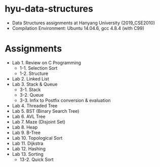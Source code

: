 # hyu-data-structures
- Data Structures assignments at Hanyang University (2019_CSE2010)
- Compilation Environment: Ubuntu 14.04.6, gcc 4.8.4 (with C99)

# Assignments
- Lab 1. Review on C Programming
  - 1-1. Selection Sort
  - 1-2. Structure
- Lab 2. Linked List
- Lab 3. Stack & Queue
  - 3-1. Stack
  - 3-2. Queue
  - 3-3. Infix to Postfix conversion & evaluation
- Lab 4. Threaded Tree
- Lab 5. BST (Binary Search Tree)
- Lab 6. AVL Tree
- Lab 7. Maze (Disjoint Set)
- Lab 8. Heap
- Lab 9. B-Tree
- Lab 10. Topological Sort
- Lab 11. Dijkstra
- Lab 12. Hashing
- Lab 13. Sorting
  - 13-2. Quick Sort
